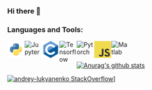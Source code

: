 
### Hi there 👋

### Languages and Tools:

<img align="left" alt="Python" width="40px" src="https://raw.githubusercontent.com/github/explore/80688e429a7d4ef2fca1e82350fe8e3517d3494d/topics/python/python.png"/>

<img align="left" alt="Jupyter" width="40px" src="https://upload.wikimedia.org/wikipedia/commons/thumb/3/38/Jupyter_logo.svg/883px-Jupyter_logo.svg.png"/>

<img align="left" alt="C++" width="40px" src="https://github.com/devicons/devicon/blob/master/icons/c/c-original.svg"/>

<img align="left" alt="Tensorflow" width="40px" src="https://upload.wikimedia.org/wikipedia/commons/thumb/2/2d/Tensorflow_logo.svg/1200px-Tensorflow_logo.svg.png"/>
<img align="left" alt="Pytorch" width="40px" src="https://pytorch.org/assets/images/pytorch-logo.png"/>

<img align="left" alt="JavaScript" width="40px" src="https://github.com/devicons/devicon/blob/master/icons/javascript/javascript-original.svg"/>

<img align="left" alt="Matlab" width="40px" src="https://upload.wikimedia.org/wikipedia/commons/thumb/2/21/Matlab_Logo.png/667px-Matlab_Logo.png"/></div><br>
<br>
  

[![Anurag's github stats](https://github-readme-stats.vercel.app/api?username=feneskara)](https://github.com/anuraghazra/github-readme-stats)

[![andrey-lukyanenko StackOverflow](https://github-readme-stackoverflow.vercel.app/?userID=10996331)](https://stackoverflow.com/users/10996331/furkan-enes-kara)]





